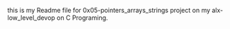 this is my Readme file for 0x05-pointers_arrays_strings project on my alx-low_level_devop on C Programing.
